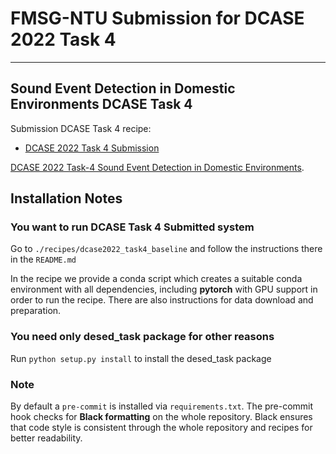 # FMSG-NTU Submission for DCASE 2022 Task 4 
---

## Sound Event Detection in Domestic Environments DCASE Task 4
Submission DCASE Task 4 recipe: 
- [DCASE 2022 Task 4 Submission](./recipes/dcase2022_task4_baseline)

[DCASE 2022 Task-4 Sound Event Detection in Domestic Environments][dcase_website].

[dcase_website]: https://dcase.community/challenge2022/task-sound-event-detection-in-domestic-environments
[desed]: https://github.com/turpaultn/DESED
[fuss_git]: https://github.com/google-research/sound-separation/tree/master/datasets/fuss
[fsd50k]: https://zenodo.org/record/4060432
[invite_dcase_slack]: https://join.slack.com/t/dcase/shared_invite/zt-mzxct5n9-ZltMPjtAxQTSt3a6LFIVPA
[slack_channel]: https://dcase.slack.com/archives/C01NR59KAS3

## Installation Notes

### You want to run DCASE Task 4 Submitted system

Go to `./recipes/dcase2022_task4_baseline` and follow the instructions there in the `README.md`

In the recipe we provide a conda script which creates a suitable conda environment with all dependencies, including 
**pytorch** with GPU support in order to run the recipe. There are also instructions for data download and preparation. 

### You need only desed_task package for other reasons
Run `python setup.py install` to install the desed_task package 

### Note

By default a `pre-commit` is installed via `requirements.txt`. 
The pre-commit hook checks for **Black formatting** on the whole repository. 
Black ensures that code style is consistent through the whole repository and recipes for better readability. 
